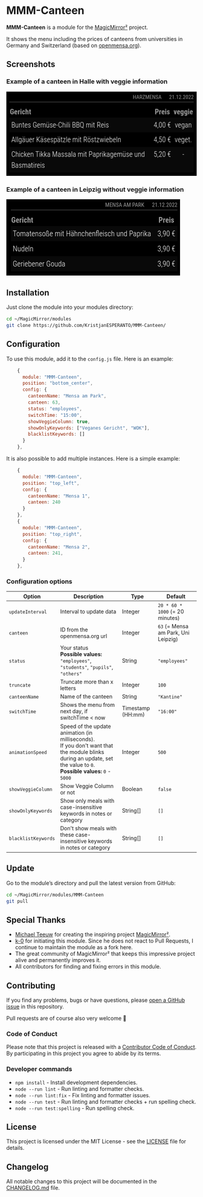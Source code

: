 # MMM-Canteen

**MMM-Canteen** is a module for the [MagicMirror²](https://github.com/MagicMirrorOrg/MagicMirror) project.

It shows the menu including the prices of canteens from universities in Germany and Switzerland (based on [openmensa.org](https://openmensa.org)).

## Screenshots

### Example of a canteen in Halle with veggie information

![Example of a canteen in Halle with veggie information](img/example1.png)

### Example of a canteen in Leipzig without veggie information

![Example of a canteen in Leipzig](img/example2.png)

## Installation

Just clone the module into your modules directory:

```bash
cd ~/MagicMirror/modules
git clone https://github.com/KristjanESPERANTO/MMM-Canteen/
```

## Configuration

To use this module, add it to the `config.js` file. Here is an example:

```javascript
    {
      module: "MMM-Canteen",
      position: "bottom_center",
      config: {
        canteenName: "Mensa am Park",
        canteen: 63,
        status: "employees",
        switchTime: "15:00",
        showVeggieColumn: true,
        showOnlyKeywords: ["Veganes Gericht", "WOK"],
        blacklistKeywords: []
      }
    },
```

It is also possible to add multiple instances. Here is a simple example:

```javascript
    {
      module: "MMM-Canteen",
      position: "top_left",
      config: {
        canteenName: "Mensa 1",
        canteen: 240
      }
    },
    {
      module: "MMM-Canteen",
      position: "top_right",
      config: {
        canteenName: "Mensa 2",
        canteen: 241,
      }
    },
```

### Configuration options

<!-- prettier-ignore-start -->
| Option             | Description                                                                                                                                                                 | Type              | Default                            |
|--------------------|-----------------------------------------------------------------------------------------------------------------------------------------------------------------------------|-------------------|------------------------------------|
| `updateInterval`   | Interval to update data                                                                                                                                                     | Integer           | `20 * 60 * 1000` (= 20 minutes)    |
| `canteen`          | ID from the openmensa.org url                                                                                                                                               | Integer           | `63` (= Mensa am Park, Uni Leipzig) |
| `status`           | Your status  <br> **Possible values:** `"employees"`, `"students"`, `"pupils"`, `"others"`                                                                                  | String            | `"employees"`                      |
| `truncate`         | Truncate more than x letters                                                                                                                                                | Integer           | `100`                              |
| `canteenName`      | Name of the canteen                                                                                                                                                         | String            | `"Kantine"`                        |
| `switchTime`       | Shows the menu from next day, if switchTime < now                                                                                                                           | Timestamp (HH:mm) | `"16:00"`                          |
| `animationSpeed`   | Speed of the update animation (in milliseconds).<br>If you don't want that the module blinks during an update, set the value to `0`. <br> **Possible values:** `0` - `5000` | Integer           | `500`                              |
| `showVeggieColumn` | Show Veggie Column or not                                                                                                                                                   | Boolean           | `false`                            |
| `showOnlyKeywords` | Show only meals with case-insensitive keywords in notes or category                                                                                                         | String[]          | `[]`                               |
| `blacklistKeywords` | Don't show meals with these case-insensitive keywords in notes or category                                                                                                  | String[]          | `[]`                               |
<!-- prettier-ignore-end -->

## Update

Go to the module’s directory and pull the latest version from GitHub:

```bash
cd ~/MagicMirror/modules/MMM-Canteen
git pull
```

## Special Thanks

- [Michael Teeuw](https://github.com/MichMich) for creating the inspiring project [MagicMirror²](https://github.com/MagicMirrorOrg/MagicMirror).
- [k-0](https://github.com/k-0/) for initiating this module. Since he does not react to Pull Requests, I continue to maintain the module as a fork here.
- The great community of MagicMirror² that keeps this impressive project alive and permanently improves it.
- All contributors for finding and fixing errors in this module.

## Contributing

If you find any problems, bugs or have questions, please [open a GitHub issue](https://github.com/KristjanESPERANTO/MMM-Canteen/issues) in this repository.

Pull requests are of course also very welcome 🙂

### Code of Conduct

Please note that this project is released with a [Contributor Code of Conduct](CODE_OF_CONDUCT.md). By participating in this project you agree to abide by its terms.

### Developer commands

- `npm install` - Install development dependencies.
- `node --run lint` - Run linting and formatter checks.
- `node --run lint:fix` - Fix linting and formatter issues.
- `node --run test` - Run linting and formatter checks + run spelling check.
- `node --run test:spelling` - Run spelling check.

## License

This project is licensed under the MIT License - see the [LICENSE](LICENSE.md) file for details.

## Changelog

All notable changes to this project will be documented in the [CHANGELOG.md](./CHANGELOG.md) file.
